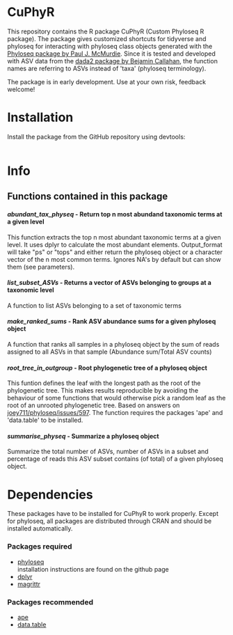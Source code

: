 # CuPhyR

This repository contains the R package CuPhyR (Custom Phyloseq R package). 
The package gives customized shortcuts for tidyverse and phyloseq for interacting with 
phyloseq class objects generated with the [Phyloseq package by Paul J. McMurdie](https://joey711.github.io/phyloseq/).
Since it is tested and developed with ASV data from the [dada2 package by Bejamin Callahan](https://benjjneb.github.io/dada2/index.html), 
the function names are referring to ASVs instead of 'taxa' (phyloseq terminology). 

The package is in early development. Use at your own risk, feedback welcome!

# Installation
Install the package from the GitHub repository using devtools:  
```

```


# Info
## Functions contained in this package
#### *abundant_tax_physeq* - Return top n most abundand taxonomic terms at a given level
This function extracts the top n most abundant taxonomic terms at a given level.
It uses dplyr to calculate the most abundant elements.
Output_format will take "ps" or "tops" and either return the phyloseq object or a character vector of the n most common terms.
Ignores NA's by default but can show them (see parameters).

#### *list_subset_ASVs* - Returns a vector of ASVs belonging to groups at a taxonomic level
A function to list ASVs belonging to a set of taxonomic terms

#### *make_ranked_sums* - Rank ASV abundance sums for a given phyloseq object
A function that ranks all samples in a phyloseq object by the sum of reads assigned to all ASVs 
in that sample (Abundance sum/Total ASV counts)

#### *root_tree_in_outgroup* - Root phylogenetic tree of a phyloseq object
This funtion defines the leaf with the longest path as the root of the phylogenetic tree.
This makes results reproducible by avoiding the behaviour of some functions that would otherwise pick a
random leaf as the root of an unrooted phylogenetic tree.
Based on answers on [joey711/phyloseq/issues/597](https://github.com/joey711/phyloseq/issues/597). 
The function requires the packages 'ape' and 'data.table' to be installed.

#### *summarise_physeq* - Summarize a phyloseq object
Summarize the total number of ASVs, number of ASVs in a subset and percentage
of reads this ASV subset contains (of total) of a given phyloseq object.

# Dependencies
These packages have to be installed for CuPhyR to work properly. Except for phyloseq, 
all packages are distributed through CRAN and should be installed automatically.
### Packages required
* [phyloseq](https://joey711.github.io/phyloseq/)  
installation instructions are found on the github page
* [dplyr](https://dplyr.tidyverse.org)
* [magrittr](https://magrittr.tidyverse.org/)

### Packages recommended
* [ape](https://cran.r-project.org/web/packages/ape/index.html)
* [data.table](https://cran.r-project.org/web/packages/data.table/vignettes/datatable-intro.html)
